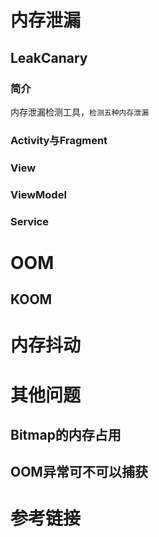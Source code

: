 # 内存泄漏
## LeakCanary
### 简介
内存泄漏检测工具，`检测五种内存泄漏`
### Activity与Fragment
### View
### ViewModel
### Service
# OOM
## KOOM
# 内存抖动
# 其他问题
## Bitmap的内存占用
## OOM异常可不可以捕获
# 参考链接
